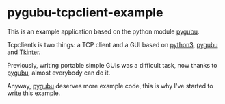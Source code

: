# pygubu-tcpclient-example

This is an example application based on the python module [pygubu](https://github.com/alejandroautalan/pygubu).

Tcpclientk is two things: a TCP client and a GUI based on [python3](https://www.python.org/), [pygubu](https://github.com/alejandroautalan/pygubu) and [Tkinter](https://wiki.python.org/moin/TkInter).

Previously, writing portable simple GUIs was a difficult task, now thanks
to [pygubu](https://github.com/alejandroautalan/pygubu), almost everybody can do it.

Anyway, [pygubu](https://github.com/alejandroautalan/pygubu) deserves more example code, this is why I've started to
write this example.
